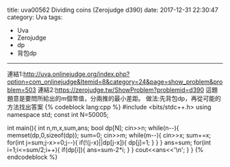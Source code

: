 <!-- layout: layout -->
title: uva00562 Dividing coins (Zerojudge d390)
date: 2017-12-31 22:30:47
category: Uva
tags:
- Uva
- Zerojudge
- dp
- 背包dp
---
連結1:http://uva.onlinejudge.org/index.php?option=com_onlinejudge&Itemid=8&category=24&page=show_problem&problem=503
連結2:https://zerojudge.tw/ShowProblem?problemid=d390
這題題意是要問所給出的m個幣值，分兩推的最小差距。
做法:先背包dp，再從可能的方法找出答案
{% codeblock lang:cpp %}
#include <bits/stdc++.h>
using namespace std;
const int N=50005;

int main(){
    int n,m,x,sum,ans;
    bool dp[N];
    cin>>n;
    while(n--){
        memset(dp,0,sizeof(dp));
        sum=0;
        cin>>m;
        while(m--){
            cin>>x;
            sum+=x;
            for(int j=sum;j-x>=0;j--){
                if(!(j-x)||dp[j-x]){
                    dp[j]=1;
                }
            }
        }
        ans=sum;
        for(int i=1;i<=sum/2;i++){
            if(dp[i]){
                ans=sum-2*i;
            }
        }
        cout<<ans<<'\n';
    }
}
{% endcodeblock %}